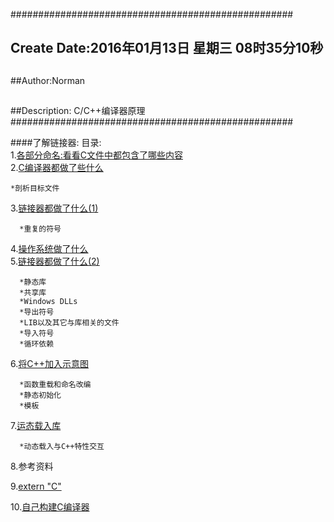 ###################################################
## Create Date:2016年01月13日 星期三 08时35分10秒
##
##Author:Norman
##
##Description: C/C++编译器原理
###################################################

####了解链接器:
目录:<br>
1.[各部分命名:看看C文件中都包含了哪些内容](./docs/Cfile.md) <br>
2.[C编译器都做了些什么](./docs/Ccompiler.md)<br>

    *剖析目标文件
3.[链接器都做了什么(1)](./docs/Linker.md)<br>

      *重复的符号
4.[操作系统做了什么](./docs/OSruntime.md)<br>
5.[链接器都做了什么(2)](./docs/Linker.md)<br>

      *静态库
      *共享库
      *Windows DLLs
      *导出符号
      *LIB以及其它与库相关的文件
      *导入符号
      *循环依赖
6.[将C++加入示意图](./docs/C++.md)

      *函数重载和命名改编
      *静态初始化
      *模板
7.[运态载入库](./docs/dynamiclibary.md)<br>

      *动态载入与C++特性交互
8.参考资料<br>

9.[extern "C"](./docs/extern.md)

10.[自己构建C编译器](./nvCC/)
